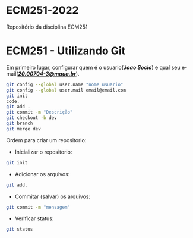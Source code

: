 # ECM251-2022
Repositório da disciplina ECM251
# ECM251 - Utilizando Git

Em primeiro lugar, configurar quem é o usuario(***Joao Socio***) e qual seu e-mail(***20.00704-3@maua.br***).
```bash
git config --global user.name "nome usuario"
git config --global user.mail email@email.com
git init
code.
git add . 
git commit -m "Descrição"
git checkout -b dev
git branch
git merge dev
```
Ordem para criar um repositorio:
- Inicializar o repositorio:
```bash
git init
```

- Adicionar os arquivos:
```bash
git add.
```

- Commitar (salvar) os arquivos:
```bash
git commit -m "mensagem"
```
- Verificar status:
```bash
git status
```
